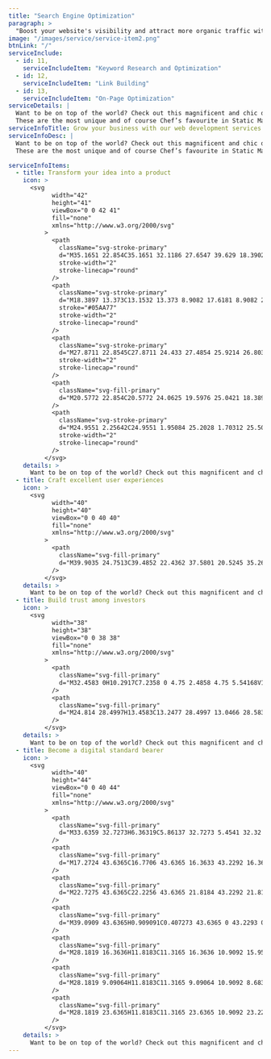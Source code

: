 ```yaml
---
title: "Search Engine Optimization"
paragraph: >
  "Boost your website's visibility and attract more organic traffic with our proven SEO strategies. Our experts provide detailed analytics and regular reports to measure success and make ongoing improvements."
image: "/images/service/service-item2.png"
btnLink: "/"
serviceInclude:
  - id: 11,
    serviceIncludeItem: "Keyword Research and Optimization"
  - id: 12,
    serviceIncludeItem: "Link Building"
  - id: 13,
    serviceIncludeItem: "On-Page Optimization"
serviceDetails: |
  Want to be on top of the world? Check out this magnificent and chic diamond collection!
  These are the most unique and of course Chef’s favourite in Static Mania. Please click View More to explore all the mouth-watering variations.
serviceInfoTitle: Grow your business with our web development services
serviceInfoDesc: |
  Want to be on top of the world? Check out this magnificent and chic diamond collection!
  These are the most unique and of course Chef’s favourite in Static Mania. Please click View More to explore all the mouth-watering variations.

serviceInfoItems:
  - title: Transform your idea into a product
    icon: >
      <svg
            width="42"
            height="41"
            viewBox="0 0 42 41"
            fill="none"
            xmlns="http://www.w3.org/2000/svg"
          >
            <path
              className="svg-stroke-primary"
              d="M35.1651 22.854C35.1651 32.1186 27.6547 39.629 18.3902 39.629C9.12563 39.629 1.61523 32.1186 1.61523 22.854C1.61523 13.5895 9.12563 6.0791 18.3902 6.0791"
              stroke-width="2"
              stroke-linecap="round"
            />
            <path
              className="svg-stroke-primary"
              d="M18.3897 13.373C13.1532 13.373 8.9082 17.6181 8.9082 22.8545C8.9082 28.091 13.1532 32.336 18.3897 32.336C18.8857 32.336 19.3729 32.2979 19.8484 32.2245"
              stroke="#05AA77"
              stroke-width="2"
              stroke-linecap="round"
            />
            <path
              className="svg-stroke-primary"
              d="M27.8711 22.8545C27.8711 24.433 27.4854 25.9214 26.803 27.2306"
              stroke-width="2"
              stroke-linecap="round"
            />
            <path
              className="svg-fill-primary"
              d="M20.5772 22.854C20.5772 24.0625 19.5976 25.0421 18.3892 25.0421C17.1808 25.0421 16.2012 24.0625 16.2012 22.854C16.2012 21.6456 17.1808 20.666 18.3892 20.666C19.0826 20.666 19.7007 20.9886 20.1016 21.4918C20.3993 21.8656 20.5772 22.339 20.5772 22.854Z"
            />
            <path
              className="svg-stroke-primary"
              d="M24.9551 2.25642C24.9551 1.95084 25.2028 1.70312 25.5084 1.70312H26.9168C34.6951 1.70312 41.0007 8.0087 41.0007 15.787V15.787C41.0007 16.0648 40.7755 16.29 40.4977 16.29H25.9551C25.4028 16.29 24.9551 15.8423 24.9551 15.29V2.25642Z"
              stroke-width="2"
              stroke-linecap="round"
            />
          </svg>
    details: >
      Want to be on top of the world? Check out this magnificent and chic diamond collection!These are the most unique and of course Chef’s favourite in Static Mania.
  - title: Craft excellent user experiences
    icon: >
      <svg
            width="40"
            height="40"
            viewBox="0 0 40 40"
            fill="none"
            xmlns="http://www.w3.org/2000/svg"
          >
            <path
              className="svg-fill-primary"
              d="M39.9035 24.7513C39.4852 22.4362 37.5801 20.5245 35.2683 20.0994C32.7698 19.6428 30.3481 20.7561 29.0997 22.9412C28.963 23.1812 28.698 23.3312 28.3396 23.3312C28.338 23.3312 28.3363 23.3312 28.3346 23.3312V15.8309C28.3346 13.5324 26.4645 11.664 24.1678 11.664L16.6674 11.6624C16.6674 11.3524 16.8458 11.0207 17.0891 10.879C18.8859 9.83895 20.001 7.90386 20.001 5.8304C20.001 4.09696 19.2376 2.4636 17.9075 1.35355C16.5758 0.240133 14.8241 -0.214888 13.089 0.0951266C10.7739 0.511787 8.86042 2.41688 8.4354 4.73035C7.97702 7.22711 9.09044 9.64894 11.2772 10.899C11.5006 11.0257 11.6672 11.354 11.6672 11.664H4.16684C1.87009 11.664 0 13.5324 0 15.8309V35.8318C0 38.1303 1.87009 39.9987 4.16684 39.9987H11.6672C12.5856 39.9987 13.3339 39.252 13.3339 38.262C13.3339 37.3753 12.8623 36.5535 12.1039 36.1202C10.5421 35.2268 9.74539 33.4917 10.0754 31.7C10.3771 30.0549 11.7388 28.6999 13.3839 28.4032C14.6473 28.1698 15.8724 28.4932 16.8374 29.2982C17.7891 30.0949 18.3342 31.26 18.3342 32.4984C18.3342 33.9801 17.5358 35.3619 16.2507 36.1069C15.4807 36.5569 15.0006 37.382 15.0006 38.332C15.0006 39.2521 15.749 39.9988 16.6674 39.9988H24.1677C26.4645 39.9988 28.3346 38.1303 28.3346 35.8319L28.4046 28.3316C28.6979 28.3316 28.9646 28.4899 29.118 28.7549C30.1596 30.55 32.0947 31.6651 34.1682 31.6651C35.9016 31.6651 37.535 30.9017 38.6468 29.5716C39.7585 28.2398 40.2169 26.483 39.9035 24.7513ZM37.3668 28.5015C36.5718 29.4532 35.4067 29.9982 34.1683 29.9982C32.6866 29.9982 31.3048 29.1998 30.5597 27.9181C30.1131 27.1447 29.2863 26.6647 28.3346 26.6647C27.4162 26.6647 26.6679 27.4114 26.6679 28.3314V35.8318C26.6679 37.2102 25.5462 38.3319 24.1678 38.3319L16.6674 38.2619C16.6674 37.9669 16.8258 37.7002 17.0891 37.5468C18.8859 36.5069 20.001 34.5718 20.001 32.4983C20.001 30.7649 19.2376 29.1315 17.9059 28.0215C16.8474 27.1364 15.5241 26.6664 14.1557 26.6664C13.8007 26.6664 13.444 26.6998 13.0856 26.763C10.7722 27.1797 8.85878 29.0848 8.43376 31.3966C7.97538 33.8951 9.08879 36.3169 11.2755 37.5669C11.5172 37.7036 11.6672 37.9703 11.6672 38.332H4.16684C2.78841 38.332 1.66672 37.2103 1.66672 35.8318V15.8309C1.66672 14.4525 2.78841 13.3308 4.16684 13.3308H11.6672C12.5839 13.3308 13.3323 12.5841 13.3356 11.664C13.3356 10.7474 12.8506 9.87895 12.1022 9.45229C10.5405 8.55889 9.74547 6.82381 10.0738 5.03208C10.3771 3.387 11.7372 2.03194 13.3839 1.73528C14.6473 1.50191 15.8724 1.82529 16.8374 2.63033C17.7891 3.427 18.3342 4.59206 18.3342 5.83048C18.3342 7.31219 17.5375 8.69398 16.2524 9.43901C15.4924 9.88239 15.0007 10.7541 15.0007 11.6641C15.0007 12.5842 15.7491 13.3308 16.6674 13.3308H24.1678C25.5462 13.3308 26.6679 14.4525 26.6679 15.831V23.3313C26.6679 24.2514 27.4163 24.998 28.4046 25.0014C29.293 25.0014 30.1147 24.5297 30.5481 23.7697C31.4398 22.2063 33.1766 21.3996 34.9683 21.7412C36.6118 22.0413 37.9668 23.403 38.2635 25.048C38.4918 26.3114 38.1718 27.5381 37.3668 28.5015Z"
            />
          </svg>
    details: >
      Want to be on top of the world? Check out this magnificent and chic diamond collection!These are the most unique and of course Chef’s favourite in Static Mania.
  - title: Build trust among investors
    icon: >
      <svg
            width="38"
            height="38"
            viewBox="0 0 38 38"
            fill="none"
            xmlns="http://www.w3.org/2000/svg"
          >
            <path
              className="svg-fill-primary"
              d="M32.4583 0H10.2917C7.2358 0 4.75 2.4858 4.75 5.54168V19.7917C4.75 22.8475 7.2358 25.3333 10.2917 25.3333H24.2139L31.8978 33.0188C32.0498 33.1693 32.2525 33.25 32.4583 33.25C32.5596 33.25 32.6626 33.2295 32.7608 33.1898C33.0568 33.0679 33.25 32.7781 33.25 32.4583V25.2779C35.9322 24.8916 38 22.5783 38 19.7917V5.54168C37.9999 2.4858 35.5141 0 32.4583 0ZM36.4166 19.7917C36.4166 21.9751 34.6401 23.75 32.4583 23.75C32.0213 23.75 31.6666 24.1046 31.6666 24.5416V30.5472L25.1022 23.9811C24.9533 23.8339 24.7522 23.75 24.5417 23.75H10.2917C8.10988 23.75 6.33338 21.975 6.33338 19.7917V5.54168C6.33338 3.35824 8.10988 1.58338 10.2917 1.58338H32.4583C34.6401 1.58338 36.4166 3.35832 36.4166 5.54168V19.7917Z"
            />
            <path
              className="svg-fill-primary"
              d="M24.814 28.4997H13.4583C13.2477 28.4997 13.0466 28.5837 12.8978 28.7325L6.3333 35.297V29.2914C6.3333 28.8544 5.97861 28.4997 5.54161 28.4997C3.3598 28.4997 1.58331 26.7248 1.58331 24.5414V10.2915C1.58331 9.16726 2.06305 8.09065 2.90224 7.34327C3.22844 7.05033 3.2553 6.55002 2.96399 6.22546C2.67105 5.89927 2.17394 5.87077 1.84619 6.16215C0.67294 7.21183 0 8.71757 0 10.2915V24.5414C0 27.3281 2.0678 29.6414 4.74999 30.0277V37.2081C4.74999 37.5279 4.94318 37.8177 5.23924 37.9396C5.33743 37.9792 5.4403 37.9998 5.54168 37.9998C5.74749 37.9998 5.95018 37.919 6.10062 37.7686L13.7861 30.0831H24.814C25.251 30.0831 25.6057 29.7284 25.6057 29.2914C25.6057 28.8544 25.251 28.4997 24.814 28.4997Z"
            />
          </svg>
    details: >
      Want to be on top of the world? Check out this magnificent and chic diamond collection!These are the most unique and of course Chef’s favourite in Static Mania.
  - title: Become a digital standard bearer
    icon: >
      <svg
            width="40"
            height="44"
            viewBox="0 0 40 44"
            fill="none"
            xmlns="http://www.w3.org/2000/svg"
          >
            <path
              className="svg-fill-primary"
              d="M33.6359 32.7273H6.36319C5.86137 32.7273 5.4541 32.32 5.4541 31.8182V0.909091C5.4541 0.407273 5.86137 0 6.36319 0H33.6359C34.1377 0 34.545 0.407273 34.545 0.909091V31.8182C34.545 32.32 34.1377 32.7273 33.6359 32.7273ZM7.27228 30.9091H32.7268V1.81818H7.27228V30.9091Z"
            />
            <path
              className="svg-fill-primary"
              d="M17.2724 43.6365C16.7706 43.6365 16.3633 43.2292 16.3633 42.7274V31.8183C16.3633 31.3165 16.7706 30.9092 17.2724 30.9092C17.7742 30.9092 18.1815 31.3165 18.1815 31.8183V42.7274C18.1815 43.2292 17.7742 43.6365 17.2724 43.6365Z"
            />
            <path
              className="svg-fill-primary"
              d="M22.7275 43.6365C22.2256 43.6365 21.8184 43.2292 21.8184 42.7274V31.8183C21.8184 31.3165 22.2256 30.9092 22.7275 30.9092C23.2293 30.9092 23.6365 31.3165 23.6365 31.8183V42.7274C23.6365 43.2292 23.2293 43.6365 22.7275 43.6365Z"
            />
            <path
              className="svg-fill-primary"
              d="M39.0909 43.6365H0.909091C0.407273 43.6365 0 43.2293 0 42.7275C0 42.2256 0.407273 41.8184 0.909091 41.8184H39.0909C39.5927 41.8184 40 42.2256 40 42.7275C40 43.2293 39.5927 43.6365 39.0909 43.6365Z"
            />
            <path
              className="svg-fill-primary"
              d="M28.1819 16.3636H11.8183C11.3165 16.3636 10.9092 15.9563 10.9092 15.4545C10.9092 14.9527 11.3165 14.5454 11.8183 14.5454H28.1819C28.6837 14.5454 29.091 14.9527 29.091 15.4545C29.091 15.9563 28.6837 16.3636 28.1819 16.3636Z"
            />
            <path
              className="svg-fill-primary"
              d="M28.1819 9.09064H11.8183C11.3165 9.09064 10.9092 8.68337 10.9092 8.18155C10.9092 7.67973 11.3165 7.27246 11.8183 7.27246H28.1819C28.6837 7.27246 29.091 7.67973 29.091 8.18155C29.091 8.68337 28.6837 9.09064 28.1819 9.09064Z"
            />
            <path
              className="svg-fill-primary"
              d="M28.1819 23.6365H11.8183C11.3165 23.6365 10.9092 23.2293 10.9092 22.7275C10.9092 22.2256 11.3165 21.8184 11.8183 21.8184H28.1819C28.6837 21.8184 29.091 22.2256 29.091 22.7275C29.091 23.2293 28.6837 23.6365 28.1819 23.6365Z"
            />
          </svg>
    details: >
      Want to be on top of the world? Check out this magnificent and chic diamond collection!These are the most unique and of course Chef’s favourite in Static Mania.
---
```

